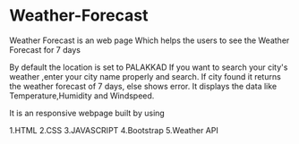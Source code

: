 # Weather-Forecast

 Weather Forecast is an web page Which helps the users to see the Weather Forecast for  7 days
 
 By default the location is set to PALAKKAD
 If you want to search your city's weather ,enter your city name properly and search.
 If city found it returns the weather forecast of 7 days,
 else shows error.
 It displays the data like Temperature,Humidity and Windspeed.
 
 It is an responsive webpage built by using
 
 1.HTML
 2.CSS
 3.JAVASCRIPT
 4.Bootstrap
 5.Weather API







